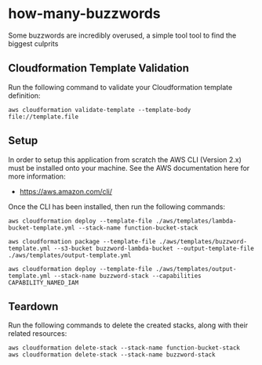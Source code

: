 # how-many-buzzwords
Some buzzwords are incredibly overused, a simple tool tool to find the biggest culprits

## Cloudformation Template Validation

Run the following command to validate your Cloudformation template definition:
```shell
aws cloudformation validate-template --template-body file://template.file
```

## Setup

In order to setup this application from scratch the AWS CLI (Version 2.x) must be installed onto your machine. See the AWS documentation here for more information:
- https://aws.amazon.com/cli/

Once the CLI has been installed, then run the following commands:
```shell
aws cloudformation deploy --template-file ./aws/templates/lambda-bucket-template.yml --stack-name function-bucket-stack

aws cloudformation package --template-file ./aws/templates/buzzword-template.yml --s3-bucket buzzword-lambda-bucket --output-template-file ./aws/templates/output-template.yml

aws cloudformation deploy --template-file ./aws/templates/output-template.yml --stack-name buzzword-stack --capabilities CAPABILITY_NAMED_IAM
```

## Teardown

Run the following commands to delete the created stacks, along with their related resources:
```shell
aws cloudformation delete-stack --stack-name function-bucket-stack
aws cloudformation delete-stack --stack-name buzzword-stack
```